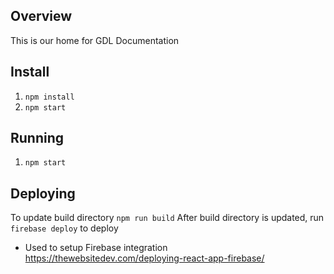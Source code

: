 ## Overview
This is our home for GDL Documentation

## Install
1. `npm install`
2. `npm start`

## Running
1. `npm start`

## Deploying
To update build directory `npm run build`
After build directory is updated, run `firebase deploy` to deploy


- Used to setup Firebase integration
https://thewebsitedev.com/deploying-react-app-firebase/

